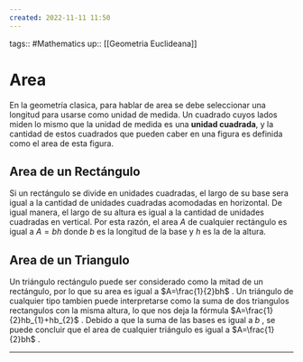 ```yaml
---
created: 2022-11-11 11:50
---
```

tags:: #Mathematics 
up:: [[Geometria Euclideana]]
# Area
En la geometría clasica, para hablar de area se debe seleccionar una longitud para usarse como unidad de medida. Un cuadrado cuyos lados miden lo mismo que la unidad de medida es una **unidad cuadrada**, y la cantidad de estos cuadrados que pueden caber en una figura es definida como el area de esta figura.

## Area de un Rectángulo
Si un rectángulo se divide en unidades cuadradas, el largo de su base sera igual a la cantidad de unidades cuadradas acomodadas en horizontal. De igual manera, el largo de su altura es igual a la cantidad de unidades cuadradas en vertical. Por esta razón, el area $A$ de cualquier rectángulo es igual a $A=bh$ donde $b$ es la longitud de la base y $h$ es la de la altura.

## Area de un Triangulo
Un triángulo rectángulo puede ser considerado como la mitad de un rectángulo, por lo que su area es igual a $A=\frac{1}{2}bh$ . Un triángulo de cualquier tipo tambien puede interpretarse como la suma de dos triangulos rectangulos con la misma altura, lo que nos deja la fórmula $A=\frac{1}{2}hb_{1}+hb_{2}$ . Debido a que la suma de las bases es igual a $b$ , se puede concluir que el area de cualquier triángulo es igual a $A=\frac{1}{2}bh$ .
___
